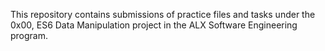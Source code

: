 This repository contains submissions of practice files and tasks under the 0x00, ES6 Data Manipulation project in the ALX Software Engineering program.
